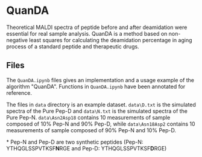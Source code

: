 # QuanDA

Theoretical MALDI spectra of peptide before and after deamidation were essential for real sample analysis.
QuanDA is a method based on non-negative least squares for calculating the deamidation percentage in aging process of a standard peptide and therapeutic drugs.

## Files
The `QuanDA.ipynb` files gives an implementation and a usage example of the algorithm "QuanDA". Functions in `QuanDA.ipynb` have been annotated for reference.

The files in `data` directory is an example dataset. `data\D.txt` is the simulated spectra of the Pure Pep-D and `data\N.txt` is the simulated spectra of the Pure Pep-N. `data\Asn2Asp18` contains 10 measurements of sample composed of 10% Pep-N and 90% Pep-D, while `data\Asn18Asp2` contains 10 measurements of sample composed of 90% Pep-N and 10% Pep-D.

\* Pep-N and Pep-D are two synthetic peptides (Pep-N: YTHQGLSSPVTKSF**N**RGE and Pep-D: YTHQGLSSPVTKSF**D**RGE)